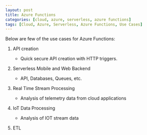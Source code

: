 ```yaml
---
layout: post
title: Azure Functions
categories: [cloud, azure, serverless, azure functions]
tags: [Cloud, Azure, Serverless, Azure Functions, Use Cases]
---
```


Below are few of the use cases for Azure Functions:

1. API creation
    - Quick secure API creation with HTTP triggers.

2. Serverless Mobile and Web Backend
    - API, Databases, Queues, etc.

3. Real Time Stream Processing
    - Analysis of telemetry data from cloud applications

4. IoT Data Processing
    - Analysis of IOT stream data

5. ETL
